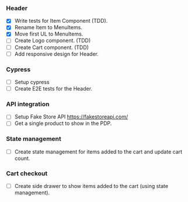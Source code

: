 ### Header

- [x] Write tests for Item Component (TDD).
- [x] Rename Item to MenuItems.
- [x] Move first UL to MenuItems.
- [ ] Create Logo component. (TDD)
- [ ] Create Cart component. (TDD)
- [ ] Add responsive design for Header.

### Cypress
- [ ] Setup cypress
- [ ] Create E2E tests for the Header.

### API integration
- [ ] Setup Fake Store API https://fakestoreapi.com/
- [ ] Get a single product to show in the PDP.

### State management
- [ ] Create state management for items added to the cart and update
cart count.

### Cart checkout
- [ ] Create side drawer to show items added to
the cart (using state management).